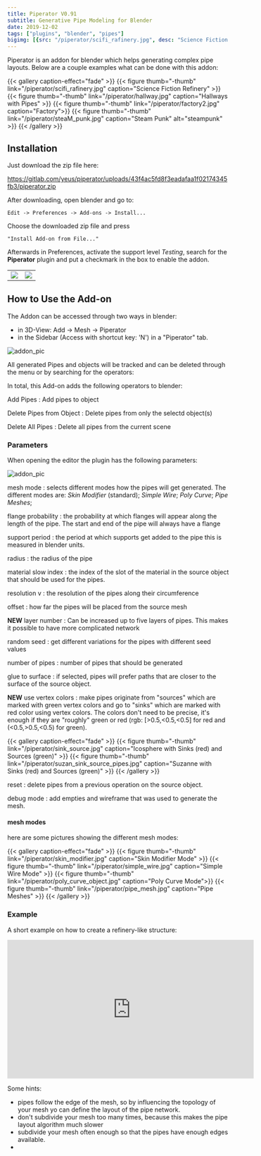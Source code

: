 ```yaml
---
title: Piperator V0.91
subtitle: Generative Pipe Modeling for Blender
date: 2019-12-02
tags: ["plugins", "blender", "pipes"]
bigimg: [{src: "/piperator/scifi_rafinery.jpg", desc: "Science Fiction Raffinery"}]
---
```


Piperator is an addon for blender which helps generating
complex pipe layouts. Below are a couple examples what
can be done with this addon:

<!--more-->

{{< gallery caption-effect="fade" >}}
  {{< figure thumb="-thumb" link="/piperator/scifi_rafinery.jpg" caption="Science Fiction Refinery" >}}
  {{< figure thumb="-thumb" link="/piperator/hallway.jpg" caption="Hallways with Pipes" >}}
  {{< figure thumb="-thumb" link="/piperator/factory2.jpg" caption="Factory">}}
  {{< figure thumb="-thumb" link="/piperator/steaM_punk.jpg" caption="Steam Punk" alt="steampunk" >}}
{{< /gallery >}}

## Installation

Just download the zip file here:

https://gitlab.com/yeus/piperator/uploads/43f4ac5fd8f3eadafaa1f02174345fb3/piperator.zip

After downloading, open blender and go to:

    Edit -> Preferences -> Add-ons -> Install...

Choose the downloaded zip file and press

    "Install Add-on from File..."

Afterwards in Preferences, activate the support level
*Testing*, search for the **Piperator** plugin and
put a checkmark in the box to enable the addon.

<table>
<tr>
<td><img class="special-img-class" style="max-width:100%" src="/piperator/preferences.jpg" /> </td>
<td><img class="special-img-class" style="max-width:100%" src="/piperator/activate_piperator.jpg" /></td>
<!--![preferences](/piperator/preferences.jpg)-->
</tr></table>

## How to Use the Add-on

The Addon can be accessed through two ways in blender:

- in 3D-View: Add -> Mesh -> Piperator
- in the Sidebar (Access with shortcut key: 'N') in
  a "Piperator" tab.

![addon_pic](/piperator/plugin_components.jpg)

All generated Pipes and objects will be tracked
and can be deleted through the menu or by searching for the
operators:

In total, this Add-on adds the following operators to
blender:

Add Pipes
: Add pipes to object

Delete Pipes from Object
: Delete pipes from only the selectd object(s)

Delete All Pipes
: Delete all pipes from the current scene


### Parameters

When opening the editor the plugin has the following parameters:

![addon_pic](/piperator/operator_menu.png)

mesh mode
: selects different modes how the pipes will get generated. The different modes
  are: *Skin Modifier* (standard); *Simple Wire*; *Poly Curve*; *Pipe Meshes*;

flange probability
: the probability at which flanges will appear along the length of the pipe.
  The start and end of the pipe will always have a flange

support period
: the period at which supports get added to the pipe this is measured in blender
  units.

radius
: the radius of the pipe

material slow index
: the index of the slot of the material in the source object
  that should be used for the pipes.

resolution v
: the resolution of the pipes along their circumference

offset
: how far the pipes will be placed from the source mesh

**NEW** layer number
: Can be increased up to five layers of pipes. This makes it possible
  to have more complicated network

random seed
: get different variations for the pipes with different seed values

number of pipes
: number of pipes that should be generated

glue to surface
: if selected, pipes will prefer paths that are closer to the surface of
  the source object.

**NEW** use vertex colors
: make pipes originate from "sources" which are marked with green vertex
  colors and go to "sinks" which are marked with red color using
  vertex colors. The colors don't need to be precise, it's enough if they
  are "roughly" green or red (rgb: [>0.5,<0.5,<0.5] for red and
  (<0.5,>0.5,<0.5) for green).
  
{{< gallery caption-effect="fade" >}}
  {{< figure thumb="-thumb" link="/piperator/sink_source.jpg" 
  caption="Icosphere with Sinks (red) and Sources (green)" >}}
  {{< figure thumb="-thumb" link="/piperator/suzan_sink_source_pipes.jpg" 
  caption="Suzanne with Sinks (red) and Sources (green)" >}}
{{< /gallery >}}  
  
reset
: delete pipes from a previous operation on the source object.

debug mode
: add empties and wireframe that was used to generate the mesh.

#### mesh modes

here are some pictures showing the different mesh modes:

{{< gallery caption-effect="fade" >}}
  {{< figure thumb="-thumb" link="/piperator/skin_modifier.jpg" caption="Skin Modifier Mode" >}}
  {{< figure thumb="-thumb" link="/piperator/simple_wire.jpg" caption="Simple Wire Mode" >}}
  {{< figure thumb="-thumb" link="/piperator/poly_curve_object.jpg" caption="Poly Curve Mode">}}
  {{< figure thumb="-thumb" link="/piperator/pipe_mesh.jpg" caption="Pipe Meshes" >}}
{{< /gallery >}}

### Example

A short example on how to create a refinery-like structure:

<iframe width="560" height="315" src="https://www.youtube.com/embed/ixPworb7z4k" 
frameborder="0" allow="accelerometer; autoplay; encrypted-media;
gyroscope; picture-in-picture" allowfullscreen></iframe>

Some hints:

- pipes follow the edge of the mesh, so by influencing
  the topology of your mesh yo can define the layout of
  the pipe network.
- don't subdivide your mesh too many times, because this
  makes the pipe layout algorithm much slower
- subdivide your mesh often enough so that the pipes have
  enough edges available.
- 
